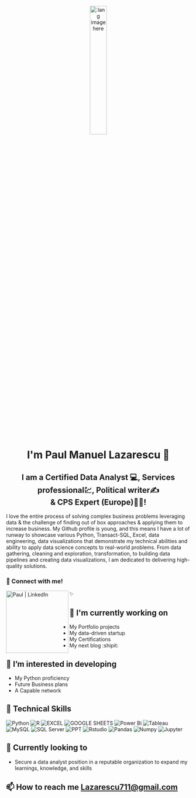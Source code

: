 
<p align="center"><img width="30%" src="https://github.com/alansmathew/alansmathew/raw/master/lang.gif" alt="lang image here" /></p>
<h1 align="center">
I'm Paul Manuel Lazarescu 👋
</h1>

<h2 align="center">
I am a Certified Data Analyst 💻, Services professional💹, Political writer✍️ </br>& CPS Expert (Europe)👨‍💼!
</h2> 

I love the entire process of solving complex business problems leveraging data & the challenge of finding out of box approaches & applying them to increase business. My Github profile is young, and this means I have a lot of runway to showcase various Python, Transact-SQL, Excel, data engineering, data visualizations that demonstrate my technical abilities and ability to apply data science concepts to real-world problems. From data gathering, cleaning and exploration, transformation, to building data pipelines and creating data visualizations, I am dedicated to delivering high-quality solutions.

### 🤝 Connect with me!
<a href="https://www.linkedin.com/in/paul-lazarescu-7b191020b/"><img align="left" src="https://img.shields.io/badge/linkedin-%230077B5.svg?&style=for-the-badge&logo=linkedin&logoColor=white" alt="Paul | LinkedIn" width="170px"/></a>

✨

## 🌱 I'm currently working on

- My Portfolio projects
- My data-driven startup
- My Certifications
- My next blog :shipit:
  
## 👀 I’m interested in developing

- My Python proficiency
- Future Business plans
- A Capable network

## 💼 Technical Skills
![Python](https://img.shields.io/badge/python-3670A0?style=for-the-badge&logo=python&logoColor=ffdd54)
![R](https://img.shields.io/badge/r-%23276DC3.svg?style=for-the-badge&logo=r&logoColor=white)
![EXCEL](https://img.shields.io/badge/Microsoft_Excel-217346?style=for-the-badge&logo=microsoft-excel&logoColor=white)
![GOOGLE SHEETS](https://img.shields.io/badge/Google%20Sheets-34A853?style=for-the-badge&logo=google-sheets&logoColor=white)
![Power Bi](https://img.shields.io/badge/power_bi-F2C811?style=for-the-badge&logo=powerbi&logoColor=black)
![Tableau](https://img.shields.io/badge/Tableau-E97627?style=for-the-badge&logo=Tableau&logoColor=white)
![MySQL](https://img.shields.io/badge/MySQL-00000F?style=for-the-badge&logo=mysql&logoColor=white)
![SQL Server](https://img.shields.io/badge/Microsoft_SQL_Server-CC2927?style=for-the-badge&logo=microsoft-sql-server&logoColor=white)
![PPT](https://img.shields.io/badge/Microsoft_PowerPoint-B7472A?style=for-the-badge&logo=microsoft-powerpoint&logoColor=white)
![Rstudio](https://img.shields.io/badge/RStudio-75AADB?style=for-the-badge&logo=RStudio&logoColor=white)
![Pandas](https://img.shields.io/badge/Pandas-2C2D72?style=for-the-badge&logo=pandas&logoColor=white)
![Numpy](https://img.shields.io/badge/Numpy-777BB4?style=for-the-badge&logo=numpy&logoColor=white)
![Jupyter](https://img.shields.io/badge/Jupyter-F37626.svg?&style=for-the-badge&logo=Jupyter&logoColor=white)

## 💞️ Currently looking to
- Secure a data analyst position in a reputable organization to expand my learnings, knowledge, and skills

## 📫 How to reach me Lazarescu711@gmail.com

<!---
PMLAnalytics/PMLAnalytics is a ✨ special ✨ repository because its `README.md` (this file) appears on your GitHub profile.
You can click the Preview link to take a look at your changes.
--->
